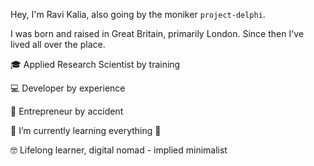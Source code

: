 Hey, I'm Ravi Kalia, also going by the moniker `project-delphi`. 

I was born and raised in Great Britain, primarily London. Since then I've lived all over the place.

🎓 Applied Research Scientist by training

💻 Developer by experience

💼 Entrepreneur by accident

🌱 I’m currently learning everything 🤣

🤓 Lifelong learner, digital nomad - implied minimalist
